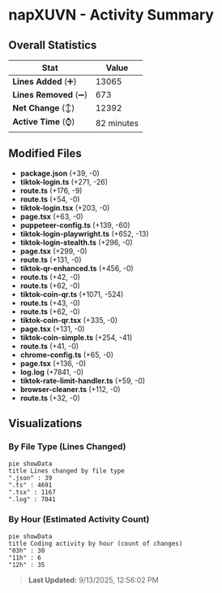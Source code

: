 # napXUVN - Activity Summary 

## Overall Statistics

| Stat                   | Value                                                             |
| ---------------------- | ----------------------------------------------------------------- |
| **Lines Added** (➕)   | 13065                                          |
| **Lines Removed** (➖) | 673                                        |
| **Net Change** (↕)    | 12392                |
| **Active Time** (⌚)   | 82 minutes |


## Modified Files
- **package.json** (+39, -0)
- **tiktok-login.ts** (+271, -26)
- **route.ts** (+176, -9)
- **route.ts** (+54, -0)
- **tiktok-login.tsx** (+203, -0)
- **page.tsx** (+63, -0)
- **puppeteer-config.ts** (+139, -60)
- **tiktok-login-playwright.ts** (+652, -13)
- **tiktok-login-stealth.ts** (+296, -0)
- **page.tsx** (+299, -0)
- **route.ts** (+131, -0)
- **tiktok-qr-enhanced.ts** (+456, -0)
- **route.ts** (+42, -0)
- **route.ts** (+62, -0)
- **tiktok-coin-qr.ts** (+1071, -524)
- **route.ts** (+43, -0)
- **route.ts** (+62, -0)
- **tiktok-coin-qr.tsx** (+335, -0)
- **page.tsx** (+131, -0)
- **tiktok-coin-simple.ts** (+254, -41)
- **route.ts** (+41, -0)
- **chrome-config.ts** (+65, -0)
- **page.tsx** (+136, -0)
- **log.log** (+7841, -0)
- **tiktok-rate-limit-handler.ts** (+59, -0)
- **browser-cleaner.ts** (+112, -0)
- **route.ts** (+32, -0)

## Visualizations

### By File Type (Lines Changed)

```mermaid
pie showData
title Lines changed by file type
".json" : 39
".ts" : 4691
".tsx" : 1167
".log" : 7841
```

### By Hour (Estimated Activity Count)

```mermaid
pie showData
title Coding activity by hour (count of changes)
"03h" : 30
"11h" : 6
"12h" : 35
```


> **Last Updated:** 9/13/2025, 12:56:02 PM